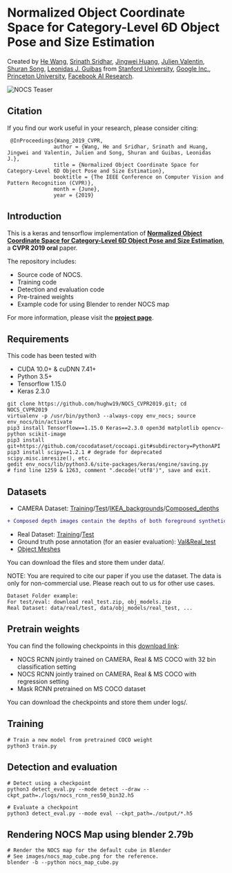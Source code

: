 # Normalized Object Coordinate Space for Category-Level 6D Object Pose and Size Estimation
Created by <a href="http://ai.stanford.edu/~hewang/" target="_blank">He Wang</a>, <a href="http://ai.stanford.edu/~ssrinath/" target="_blank">Srinath Sridhar</a>, <a href="http://stanford.edu/~jingweih/" target="_blank">Jingwei Huang</a>, <a href="https://github.com/julienvalentin" target="_blank">Julien Valentin</a>, <a href="https://shurans.github.io/index.html" target="_blank">Shuran Song</a>,  <a href="https://geometry.stanford.edu/member/guibas/" target="_blank">Leonidas J. Guibas</a> from <a href="https://www.stanford.edu/" target="_blank">Stanford University</a>, <a href="https://vr.google.com/daydream/" target="_blank">Google Inc.</a>, <a href="https://www.princeton.edu/" target="_blank">Princeton University</a>, <a href="https://research.fb.com/category/facebook-ai-research/" target="_blank">Facebook AI Research</a>.

![NOCS Teaser](https://github.com/hughw19/NOCS_CVPR2019/raw/master/images/teaser.jpg)

## Citation
If you find our work useful in your research, please consider citing:

     @InProceedings{Wang_2019_CVPR,
                   author = {Wang, He and Sridhar, Srinath and Huang, Jingwei and Valentin, Julien and Song, Shuran and Guibas, Leonidas J.},
                   title = {Normalized Object Coordinate Space for Category-Level 6D Object Pose and Size Estimation},
                   booktitle = {The IEEE Conference on Computer Vision and Pattern Recognition (CVPR)},
                   month = {June},
                   year = {2019}

## Introduction

This is a keras and tensorflow implementation of [**Normalized Object Coordinate Space for Category-Level 6D Object Pose and Size Estimation**](https://arxiv.org/pdf/1901.02970.pdf), a **CVPR 2019 oral** paper. 

The repository includes:

* Source code of NOCS.
* Training code
* Detection and evaluation code
* Pre-trained weights
* Example code for using Blender to render NOCS map

For more information, please visit the [**project page**](https://geometry.stanford.edu/projects/NOCS_CVPR2019/).

## Requirements

This code has been tested with
* CUDA 10.0+ & cuDNN 7.41+
* Python 3.5+
* Tensorflow 1.15.0
* Keras 2.3.0

```
git clone https://github.com/hughw19/NOCS_CVPR2019.git; cd NOCS_CVPR2019
virtualenv -p /usr/bin/python3 --always-copy env_nocs; source env_nocs/bin/activate
pip3 install Tensorflow==1.15.0 Keras==2.3.0 open3d matplotlib opencv-python scikit-image
pip3 install git+https://github.com/cocodataset/cocoapi.git#subdirectory=PythonAPI
pip3 install scipy==1.2.1 # degrade for deprecated scipy.misc.imresize(), etc.
gedit env_nocs/lib/python3.6/site-packages/keras/engine/saving.py
# find line 1259 & 1263, comment ".decode('utf8')", save and exit.
```

## Datasets

* CAMERA Dataset: [Training](http://download.cs.stanford.edu/orion/nocs/camera_train.zip)/[Test](http://download.cs.stanford.edu/orion/nocs/camera_val25K.zip)/[IKEA_backgrounds](http://download.cs.stanford.edu/orion/nocs/ikea_data.zip)/[Composed_depths](http://download.cs.stanford.edu/orion/nocs/camera_composed_depth.zip)
```diff
+ Composed depth images contain the depths of both foreground synthetic objects and background real scenes for all train and validation data
```
* Real Dataset: [Training](http://download.cs.stanford.edu/orion/nocs/real_train.zip)/[Test](http://download.cs.stanford.edu/orion/nocs/real_test.zip)
* Ground truth pose annotation (for an easier evaluation): [Val&Real_test](http://download.cs.stanford.edu/orion/nocs/gts.zip)
* [Object Meshes](http://download.cs.stanford.edu/orion/nocs/obj_models.zip)

You can download the files and store them under data/.

NOTE: You are required to cite our paper if you use the dataset. The data is only for non-commercial use. Please reach out to us for other use cases.

```
Dataset Folder example:
For test/eval: download real_test.zip, obj_models.zip
Real Dataset: data/real/test, data/obj_models/real_test, ...
```

## Pretrain weights

You can find the following checkpoints in this [download link](http://download.cs.stanford.edu/orion/nocs/ckpts.zip):
* NOCS RCNN jointly trained on CAMERA, Real & MS COCO with 32 bin classification setting
* NOCS RCNN jointly trained on CAMERA, Real & MS COCO with regression setting
* Mask RCNN pretrained on MS COCO dataset 

You can download the checkpoints and store them under logs/.

## Training

```
# Train a new model from pretrained COCO weight
python3 train.py
```

## Detection and evaluation

```
# Detect using a checkpoint
python3 detect_eval.py --mode detect --draw --ckpt_path=./logs/nocs_rcnn_res50_bin32.h5

# Evaluate a checkpoint
python3 detect_eval.py --mode eval --ckpt_path=./output/*.h5
```

## Rendering NOCS Map using blender 2.79b
```
# Render the NOCS map for the default cube in Blender
# See images/nocs_map_cube.png for the reference.
blender -b --python nocs_map_cube.py 
```

